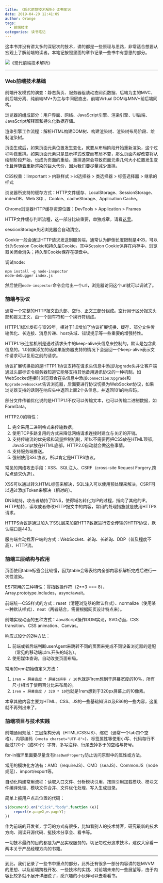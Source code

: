 ```yaml
---
title: 《现代前端技术解析》读书笔记
date: 2019-04-20 12:41:09
author: Orange
tags:
  - 前端技术
categories: 读书笔记
---
```


这本书并没有讲太多的深层次的技术，讲的都是一些原理与思路，非常适合想要从宏观上了解前端的读者。本笔记按照里面的章节记录一些书中有意思的部分。

![《现代前端技术解析》](1.jpg)

----

### Web前端技术基础 ###

前端开发模式的演变：静态黄页、服务器组装动态网页数据、后端为主的MVC、前后端分离、纯前端MV\*为主与中间层直出、前端Virtual DOM与MNV\*前后端同构。

浏览器的组成部分：用户界面、网络、JavaScript引擎、渲染引擎、UI后端、JavaScript解释器和持久化数据存储。

渲染引擎工作流程：解析HTML构建DOM树、构建渲染树、渲染树布局阶段、绘制渲染树。

页面生成后，如果页面元素位置发生变化，就要从布局阶段开始重新渲染，这个过程叫做重排。如果页面元素只是显示样式改变而布局不变，那么页面内容改变将从绘制阶段开始，也成为页面的重绘。重排通常会导致页面元素几何大小位置发生变化且伴随着重新渲染的巨大代价，因为我们要尽量减少重排。

CSS权重：!important > 内联样式 > id选择器 > 类选择器 > 标签选择器 > 继承的样式

浏览器所支持的缓存方式：HTTP文件缓存、LocalStorage、SessionStorage、indexDB、Web SQL、Cookie、cacheStorage、Application Cache。

Chrome浏览器HTTP缓存资源位置：DevTools > Application > Frames

HTTP文件缓存判断流程，这一部分比较重要，单独成章，请看[这里](/2019/04/20/HTTP文件缓存判断流程/#more)。

sessionStorage关闭浏览器会自动清空。

Cookie一般会通过HTTP请求发送到服务端，通常认为醉倒长度限制是4KB，可以分为Session Cookie和持久型Cookie。其中Session Cookie保存在内存中，浏览器关闭会消失；持久型Cookie保存在硬盘中。

调试node:
```Shell
npm install -g node-inspector
node-debugger index.js
```
然后使用`node-inspector`命令会给出一个url，浏览器访问这个url就可以调试了。

### 前端与协议 ###

通常一个完整的HTTP报文由头部、空行、正文三部分组成。空行用于区分报文头部和报文正文，由一个回车符和一个换行符组成。

HTTP1.1标准发布与1999年，相对于1.0增加了协议扩展切换、缓存、部分文件传输优化、长连接、消息传递、host头域、错误提示等一些重要的增强特性。

HTTP1.1长连接机制是通过请求头中的keep-alive头信息来控制的。默认是包含此信息的。1.0如果添加的话如果服务器支持的情况下会返回一个keep-alive表示文件请求可以复用之前的请求。

协议扩展切换指的是HTTP1.1协议支持在请求头信息中添加Upgrade头并让客户端通过头部标识令服务器知道它能够支持其他备用通讯协议的一种机制。如WebSocket连接时浏览器会在头信息中添加`Connection:Upgrade`和`Upgrade:websocket`告诉浏览器，后面要进行协议切换为WebSocket协议，如果浏览器支持的话则在响应头中返回上面2个头信息，并返回101的响应码。

部分文件传输优化说的是HTTP1.1不仅可以传输文本，也可以传输二进制数据，如FormData。

HTTP2.0的特性：
1. 完全采用二进制格式来传输数据。
2. 使用TCP多路复用的方式来降低网络请求连接时建立与关闭的开销。
3. 支持传输流的优先级和流量控制机制，所以不需要再把CSS放在HTML顶部，JavaScript放在HTML底部，HTTP2.0自动就会做这些事情。
4. 支持服务端推送。
5. 强制使用SSL协议，所以肯定是HTTPS协议。

常见的网络攻击手段：XSS、SQL注入、CSRF（cross-site Request Forgery,跨站点请求伪造）。

XSS可以通过转义HTML标签来解决，SQL注入可以使用预处理来解决，CSRF可以通过添加Token来解决（相对的）。

DNS劫持，攻击者劫持了DNS，使得域名转化为IP的过程，指向了其他的IP。
HTTP劫持，读取或者修改HTTP报文中的内容，常用的处理措施就是使用HTTPS请求。

HTTPS协议是通过加入了SSL层来加密HTTP数据进行安全传输的HTTP协议，默认端口是443。

服务端主动找客户端的方式：WebSocket、轮询、长轮询、DDP（普及程度不高）、HTTP流。

### 前端三层结构与应用 ###

页面使用table标签会比较慢，因为table会等表格内全部内容都解析完成后进行一次性渲染。

ES7常用的三种特性：幂指数操作符（2**3 === 8），Array.prototype.includes，async/await。

前端统一CSS样式的方式：reset（清楚浏览器的默认样式）、normalize（使用某一种默认样式）、neat（两者结合，需要根据网页设计特点来）。

前端实现动画的五种方式：JavaScript操作DOM实现，SVG动画，CSS transition、CSS animation、Canvas。

响应式设计的2种方法：
1. 前端或者后端判断userAgent来跳转不同的页面来完成不同设备浏览器的适配（常见的移动端以m.开头的域名）。
2. 使用媒体查询，自动改变页面布局。

常用的rem初始值定义方法：
1. `1rem = 屏幕宽度 * 屏幕分辨率 / 10`也就是1rem想到于屏幕宽度的10%，所有尺寸相当于使用百分比来布局的。
2. `1rem = 屏幕宽度 / 320 * 10`也就是1rem想到于320px屏幕上的10像素。

本章其他内容主要为HTML、CSS、JS的一些基础知识以及ES6的一些内容，这里就不再列出来了。

### 前端项目与技术实践 ###

前端通用规范：三层架构分离（HTML/CSS/JS）、缩进（通常一个tab四个空格）、内容编码（`<meta charset="UTF-8">`）、标签属性等使用小写、代码每行不超过120个（或80个）字符、多写注释、行尾去掉多于的空格与符号。

for-in循环里面要尽量含有`hasOwnProperty`防止访问原型中的属性或方法。

常用的模块化方法有：AMD（requireJS）、CMD（seaJS）、CommonJS（node规范）、import/export等。

自动化构建常用流程：读取入口文件、分析模块引用、按照引用加载模块、模块文件编译处理、模块文件合并、文件优化处理、写入生成目录。

简单上报用户点击位置的代码：
```JavaScript
$(document).on("click","body",function (e){
    report(e.pageX,e.pageY);
})
```

作为前端的开发者，学习的方式有很多，比如看别人的技术博客，研究最新的技术方向、阅读开源代码、挺技术分享会、看书等。

一切技术最终的目的都是为产品实现服务的，切记勿过分追求技术，建议大家看一两本关于产品经理方向的书籍。

----

到此，我们记录了一些书中重点的部分，此外还有很多一部分内容讲的是MVVM的思想、以及前端跨栈开发、一些技术的实践、对前端未来的一些展望等，由于内容比较多就不展开详细说了，感兴趣的小伙伴可以去看看书。
